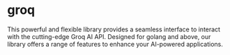# groq
This powerful and flexible library provides a seamless interface to interact with the cutting-edge Groq AI API. Designed for golang and above, our library offers a range of features to enhance your AI-powered applications.
